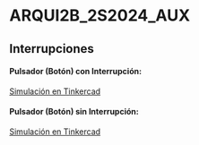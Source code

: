 # ARQUI2B_2S2024_AUX

## Interrupciones
#### Pulsador (Botón) con Interrupción:
[Simulación en Tinkercad](https://www.tinkercad.com/things/enYmUk59nkr-interrupcion?sharecode=X0HUfk61XbgfLHLBq1qlZ5l2_smjKqT0oJ4KPyHdMzo)

#### Pulsador (Botón) sin Interrupción:
[Simulación en Tinkercad](https://www.tinkercad.com/things/5rqb6y0DXJe-sininterrupcion?sharecode=WDTg_PZO10ybUs9lrSqo7hDn-VEBDOXK5utJnYmSnpg)
